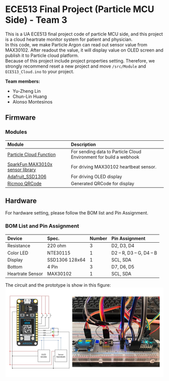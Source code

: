 ECE513 Final Project (Particle MCU Side) - Team 3
======

This is a UA ECE513 final project code of particle MCU side, and this project is a cloud heartrate monitor system for patient and physician.  
In this code, we make Particle Argon can read out sensor value from MAX30102. After readout the value, it will display value on OLED screen and publish it to Particle cloud platform.  
Because of this project include project properties setting. Therefore, we strongly recommend reset a new project and move ```/src/Module``` and ```ECE513_Cloud.ino``` to your project.

**Team members:**

- Yu-Zheng Lin
- Chun-Lin Huang
- Alonso Montesinos

Firmware
---------

### Modules
|Module|Description|
| :- | :- |
|[Particle Cloud Function](https://docs.particle.io/reference/device-os/api/cloud-functions/particle-function/)|For sending data to Particle Cloud Environment for build a webhook|
|[SparkFun MAX3010x sensor library](https://github.com/sparkfun/SparkFun_MAX3010x_Sensor_Library)|For driving MAX30102 heartbeat sensor.|
|[Adafruit_SSD1306](https://github.com/adafruit/Adafruit_SSD1306)|For driving OLED display|
|[Ricmoo QRCode](https://github.com/ricmoo/QRCode)|Generated QRCode for display|

Hardware
---------

For hardware setting, please follow the BOM list and Pin Assignment.

### BOM List and Pin Assignment
|Device|Spec.|Number|Pin Assignment|
| :- | :- | :- | :- |
|Resistance|220 ohm|3|D2, D3, D4|
|Color LED|NTE30115|1|D2 – R, D3 – G, D4 – B|
|Display|SSD1306 128x64|1|SCL, SDA|
|Bottom|4 Pin|3|D7, D6, D5|
|Heartrate Sensor|MAX30102|1|SCL, SDA|

The circuit and the prototype is show in this figure:  
![image circuit](./images/circuit.jpg)